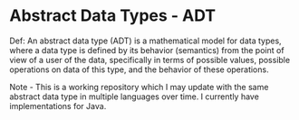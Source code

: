 # Abstract Data Types - ADT

Def: An abstract data type (ADT) is a mathematical model for data types, where a data type is defined by its behavior (semantics) from the point of view of a user of the data, specifically in terms of possible values, possible operations on data of this type, and the behavior of these operations.

Note - This is a working repository which I may update with the same abstract data type in multiple languages over time. I currently have implementations for Java.
